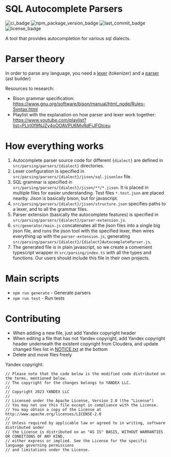 # SQL Autocomplete Parsers

![ci_badge](https://img.shields.io/github/actions/workflow/status/gravity-ui/sql-autocomplete-parsers/ci.yml)
![npm_package_version_badge](https://img.shields.io/npm/v/sql-autocomplete-parsers)
![last_commit_badge](https://img.shields.io/github/last-commit/gravity-ui/sql-autocomplete-parsers)
![license_badge](https://img.shields.io/github/license/gravity-ui/sql-autocomplete-parsers)

A tool that provides autocompletion for various sql dialects.

# Parser theory

In order to parse any language, you need a [lexer](https://en.wikipedia.org/wiki/Lexical_analysis) (tokenizer) and a [parser](https://en.wikipedia.org/wiki/Parsing#Parser) (ast builder)

Resources to research:

- Bison grammar specification: https://www.gnu.org/software/bison/manual/html_node/Rules-Syntax.html
- Playlist with the explanation on how parser and lexer work together: https://www.youtube.com/playlist?list=PLIrl0f9NJZy4oOOAVPU6MyRdFjJFGtceu

# How everything works

1. Autocomplete parser source code for different `{dialect}` are defined in `src/parsing/parsers/{dialect}` directories.
2. Lexer configuration is specified in `src/parsing/parsers/{dialect}/jison/sql.jisonlex` file.
3. SQL grammar is specified in `src/parsing/parsers/{dialect}/jison/**/*.jison`. It is placed in multiple files for easier understanding. Test files `*.test.json` are placed nearby. Jison is basically bison, but for javascript.
4. `src/parsing/parsers/{dialect}/jison/structure.json` specifies paths to a lexer, and to all the grammar files.
5. Parser extension (basically the autocomplete features) is specified in `src/parsing/parsers/{dialect}/parser-extension.js`.
6. `src/generator/main.js` concatenates all the jison files into a single big jison file, and runs the jison tool with the specified lexer, then wires everything up with the `parser-extension.js`, generating `src/parsing/parsers/{dialect}/{dialect}AutocompleteParser.js`.
7. The generated file is in plain javascript, so we create a convenient typescript wrapper in `src/parsing/index.ts` with all the types and functions. Our users should include this file in their own projects.

# Main scripts

- `npm run generate` - Generate parsers
- `npm run test` - Run tests

# Contributing

- When adding a new file, just add Yandex copyright header
- When editing a file that has not Yandex copyright, add Yandex copyright header underneath the existent copyright from Cloudera, and update changed files list in [NOTICE.txt](NOTICE.txt) at the bottom
- Delete and move files freely

Yandex copyright:

```text
// Please note that the code below is the modified code distributed on the terms, mentioned below.
// The copyright for the changes belongs to YANDEX LLC.
//
// Copyright 2023 YANDEX LLC
//
// Licensed under the Apache License, Version 2.0 (the "License")
// You may not use this file except in compliance with the License.
// You may obtain a copy of the License at http://www.apache.org/licenses/LICENSE-2.0
//
// Unless required by applicable law or agreed to in writing, software distributed under
// the License is distributed on an "AS IS" BASIS, WITHOUT WARRANTIES OR CONDITIONS OF ANY KIND,
// either express or implied. See the License for the specific language governing permissions
// and limitations under the License.
```
